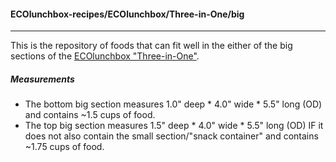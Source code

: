 #### ECOlunchbox-recipes/ECOlunchbox/Three-in-One/big
-----------------------------------------------------
This is the repository of foods that can fit well in the either of the big sections of the [ECOlunchbox "Three-in-One"](http://ecolunchboxes.com/ecolunchbox-three-in-one/).

##### Measurements

* The bottom big section measures 1.0" deep * 4.0" wide * 5.5" long (OD) and contains ~1.5 cups of food.
* The top big section measures 1.5" deep * 4.0" wide * 5.5" long (OD) IF it does not also contain the small section/"snack container" and contains ~1.75 cups of food.